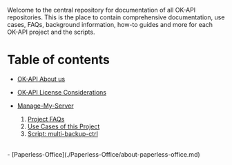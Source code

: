 Welcome to the central repository for documentation of all OK-API repositories. 
This is the place to contain comprehensive documentation, use cases, FAQs, background information, how-to guides and more for each OK-API project and the scripts. 

# Table of contents

- [OK-API About us](./content/OK-API/about-okapi.md)
- [OK-API License Considerations](./content/OK-API/license-considerations.md)  
  
- [Manage-My-Server](./content/Manage-My-Server/about-manage-my-server.md)
   1. [Project FAQs](./content/Manage-My-Server/FAQs.md)
   2. [Use Cases of this Project](./content/Manage-My-Server/use-cases.md)  
   3. [Script: multi-backup-ctrl](./content/Manage-My-Server/multi-backup-ctrl.md)
<br>
- [Paperless-Office](./Paperless-Office/about-paperless-office.md) 

